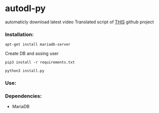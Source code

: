 # autodl-py
automaticly download latest video
Translated script of [THIS](https://github.com/david-auk/autodl) github project
### Installation:
```
apt-get install mariadb-server
```
Create DB and assing user

```
pip3 install -r requirements.txt

python3 install.py
```

### Use:

### Dependencies:
* MariaDB
